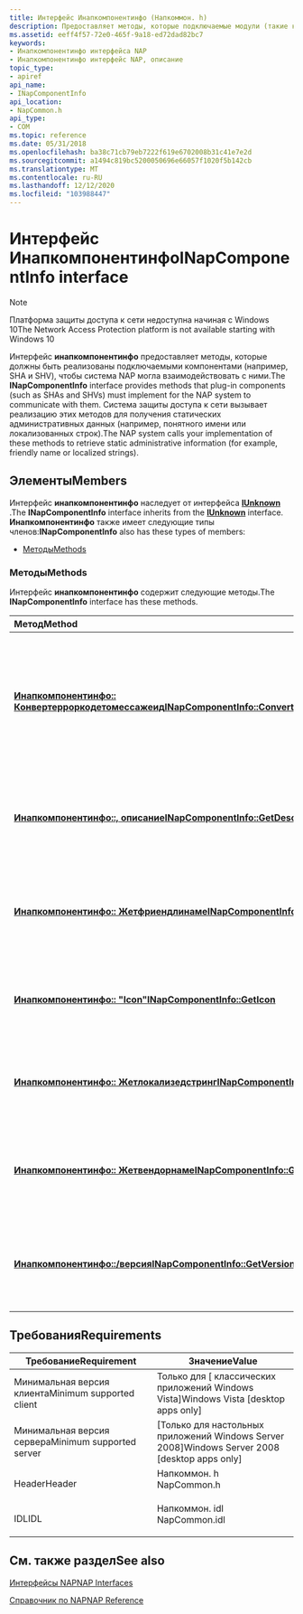 ```yaml
---
title: Интерфейс Инапкомпонентинфо (Напкоммон. h)
description: Предоставляет методы, которые подключаемые модули (такие как SHA и SHV) должны реализовать, чтобы система защиты доступа к сети могла взаимодействовать с ними.
ms.assetid: eeff4f57-72e0-465f-9a18-ed72dad82bc7
keywords:
- Инапкомпонентинфо интерфейса NAP
- Инапкомпонентинфо интерфейс NAP, описание
topic_type:
- apiref
api_name:
- INapComponentInfo
api_location:
- NapCommon.h
api_type:
- COM
ms.topic: reference
ms.date: 05/31/2018
ms.openlocfilehash: ba38c71cb79eb7222f619e6702008b31c41e7e2d
ms.sourcegitcommit: a1494c819bc5200050696e66057f1020f5b142cb
ms.translationtype: MT
ms.contentlocale: ru-RU
ms.lasthandoff: 12/12/2020
ms.locfileid: "103988447"
---
```

# <a name="inapcomponentinfo-interface"></a><span data-ttu-id="75424-105">Интерфейс Инапкомпонентинфо</span><span class="sxs-lookup"><span data-stu-id="75424-105">INapComponentInfo interface</span></span>

> [!Note]  
> <span data-ttu-id="75424-106">Платформа защиты доступа к сети недоступна начиная с Windows 10</span><span class="sxs-lookup"><span data-stu-id="75424-106">The Network Access Protection platform is not available starting with Windows 10</span></span>

 

<span data-ttu-id="75424-107">Интерфейс **инапкомпонентинфо** предоставляет методы, которые должны быть реализованы подключаемыми компонентами (например, SHA и SHV), чтобы система NAP могла взаимодействовать с ними.</span><span class="sxs-lookup"><span data-stu-id="75424-107">The **INapComponentInfo** interface provides methods that plug-in components (such as SHAs and SHVs) must implement for the NAP system to communicate with them.</span></span> <span data-ttu-id="75424-108">Система защиты доступа к сети вызывает реализацию этих методов для получения статических административных данных (например, понятного имени или локализованных строк).</span><span class="sxs-lookup"><span data-stu-id="75424-108">The NAP system calls your implementation of these methods to retrieve static administrative information (for example, friendly name or localized strings).</span></span>

## <a name="members"></a><span data-ttu-id="75424-109">Элементы</span><span class="sxs-lookup"><span data-stu-id="75424-109">Members</span></span>

<span data-ttu-id="75424-110">Интерфейс **инапкомпонентинфо** наследует от интерфейса [**IUnknown**](/windows/desktop/api/unknwn/nn-unknwn-iunknown) .</span><span class="sxs-lookup"><span data-stu-id="75424-110">The **INapComponentInfo** interface inherits from the [**IUnknown**](/windows/desktop/api/unknwn/nn-unknwn-iunknown) interface.</span></span> <span data-ttu-id="75424-111">**Инапкомпонентинфо** также имеет следующие типы членов:</span><span class="sxs-lookup"><span data-stu-id="75424-111">**INapComponentInfo** also has these types of members:</span></span>

-   [<span data-ttu-id="75424-112">Методы</span><span class="sxs-lookup"><span data-stu-id="75424-112">Methods</span></span>](#methods)

### <a name="methods"></a><span data-ttu-id="75424-113">Методы</span><span class="sxs-lookup"><span data-stu-id="75424-113">Methods</span></span>

<span data-ttu-id="75424-114">Интерфейс **инапкомпонентинфо** содержит следующие методы.</span><span class="sxs-lookup"><span data-stu-id="75424-114">The **INapComponentInfo** interface has these methods.</span></span>



| <span data-ttu-id="75424-115">Метод</span><span class="sxs-lookup"><span data-stu-id="75424-115">Method</span></span>                                                                                                         | <span data-ttu-id="75424-116">Описание</span><span class="sxs-lookup"><span data-stu-id="75424-116">Description</span></span>                                                                                                   |
|:---------------------------------------------------------------------------------------------------------------|:--------------------------------------------------------------------------------------------------------------|
| [<span data-ttu-id="75424-117">**Инапкомпонентинфо:: Конвертерроркодетомессажеид**</span><span class="sxs-lookup"><span data-stu-id="75424-117">**INapComponentInfo::ConvertErrorCodeToMessageId**</span></span>](inapcomponentinfo-converterrorcodetomessageid-method.md) | <span data-ttu-id="75424-118">Используется системой защиты доступа к сети для запроса клиента работоспособности при преобразовании кода ошибки HRESULT в идентификатор сообщения.</span><span class="sxs-lookup"><span data-stu-id="75424-118">Used by the NAP System to request the health client convert an HRESULT error code to a message ID.</span></span><br/> |
| [<span data-ttu-id="75424-119">**Инапкомпонентинфо::, описание**</span><span class="sxs-lookup"><span data-stu-id="75424-119">**INapComponentInfo::GetDescription**</span></span>](inapcomponentinfo-getdescription-method.md)                           | <span data-ttu-id="75424-120">Используется системой защиты доступа к сети для получения описания клиента работоспособности.</span><span class="sxs-lookup"><span data-stu-id="75424-120">Used by the NAP System to get the description of a health client.</span></span><br/>                                  |
| [<span data-ttu-id="75424-121">**Инапкомпонентинфо:: Жетфриендлинаме**</span><span class="sxs-lookup"><span data-stu-id="75424-121">**INapComponentInfo::GetFriendlyName**</span></span>](inapcomponentinfo-getfriendlyname-method.md)                         | <span data-ttu-id="75424-122">Используется системой защиты доступа к сети для получения понятного имени клиента работоспособности.</span><span class="sxs-lookup"><span data-stu-id="75424-122">Used by the NAP System to get the friendly name of a health client.</span></span><br/>                                |
| [<span data-ttu-id="75424-123">**Инапкомпонентинфо:: "Icon"**</span><span class="sxs-lookup"><span data-stu-id="75424-123">**INapComponentInfo::GetIcon**</span></span>](inapcomponentinfo-geticon-method.md)                                         | <span data-ttu-id="75424-124">Используется системой защиты доступа к сети для получения значка клиента работоспособности.</span><span class="sxs-lookup"><span data-stu-id="75424-124">Used by the NAP System to get the icon of a health client.</span></span><br/>                                         |
| [<span data-ttu-id="75424-125">**Инапкомпонентинфо:: Жетлокализедстринг**</span><span class="sxs-lookup"><span data-stu-id="75424-125">**INapComponentInfo::GetLocalizedString**</span></span>](inapcomponentinfo-getlocalizedstring-method.md)                   | <span data-ttu-id="75424-126">Используется системой защиты доступа к сети для получения локализованных строк.</span><span class="sxs-lookup"><span data-stu-id="75424-126">Used by the NAP System to get localized strings.</span></span><br/>                                                   |
| [<span data-ttu-id="75424-127">**Инапкомпонентинфо:: Жетвендорнаме**</span><span class="sxs-lookup"><span data-stu-id="75424-127">**INapComponentInfo::GetVendorName**</span></span>](inapcomponentinfo-getvendorname-method.md)                             | <span data-ttu-id="75424-128">Используется системой защиты доступа к сети для получения имени поставщика клиента работоспособности.</span><span class="sxs-lookup"><span data-stu-id="75424-128">Used by the NAP System to get the vendor name of a health client.</span></span><br/>                                  |
| [<span data-ttu-id="75424-129">**Инапкомпонентинфо::/версия**</span><span class="sxs-lookup"><span data-stu-id="75424-129">**INapComponentInfo::GetVersion**</span></span>](inapcomponentinfo-getversion-method.md)                                   | <span data-ttu-id="75424-130">Используется системой защиты доступа к сети для получения версии клиента работоспособности.</span><span class="sxs-lookup"><span data-stu-id="75424-130">Used by the NAP System to get the version of a health client.</span></span><br/>                                      |



 

## <a name="requirements"></a><span data-ttu-id="75424-131">Требования</span><span class="sxs-lookup"><span data-stu-id="75424-131">Requirements</span></span>



| <span data-ttu-id="75424-132">Требование</span><span class="sxs-lookup"><span data-stu-id="75424-132">Requirement</span></span> | <span data-ttu-id="75424-133">Значение</span><span class="sxs-lookup"><span data-stu-id="75424-133">Value</span></span> |
|-------------------------------------|------------------------------------------------------------------------------------------|
| <span data-ttu-id="75424-134">Минимальная версия клиента</span><span class="sxs-lookup"><span data-stu-id="75424-134">Minimum supported client</span></span><br/> | <span data-ttu-id="75424-135">Только для \[ классических приложений Windows Vista\]</span><span class="sxs-lookup"><span data-stu-id="75424-135">Windows Vista \[desktop apps only\]</span></span><br/>                                           |
| <span data-ttu-id="75424-136">Минимальная версия сервера</span><span class="sxs-lookup"><span data-stu-id="75424-136">Minimum supported server</span></span><br/> | <span data-ttu-id="75424-137">\[Только для настольных приложений Windows Server 2008\]</span><span class="sxs-lookup"><span data-stu-id="75424-137">Windows Server 2008 \[desktop apps only\]</span></span><br/>                                     |
| <span data-ttu-id="75424-138">Header</span><span class="sxs-lookup"><span data-stu-id="75424-138">Header</span></span><br/>                   | <dl> <span data-ttu-id="75424-139"><dt>Напкоммон. h</dt></span><span class="sxs-lookup"><span data-stu-id="75424-139"><dt>NapCommon.h</dt></span></span> </dl>   |
| <span data-ttu-id="75424-140">IDL</span><span class="sxs-lookup"><span data-stu-id="75424-140">IDL</span></span><br/>                      | <dl> <span data-ttu-id="75424-141"><dt>Напкоммон. idl</dt></span><span class="sxs-lookup"><span data-stu-id="75424-141"><dt>NapCommon.idl</dt></span></span> </dl> |



## <a name="see-also"></a><span data-ttu-id="75424-142">См. также раздел</span><span class="sxs-lookup"><span data-stu-id="75424-142">See also</span></span>

<dl> <dt>

[<span data-ttu-id="75424-143">Интерфейсы NAP</span><span class="sxs-lookup"><span data-stu-id="75424-143">NAP Interfaces</span></span>](nap-interfaces.md)
</dt> <dt>

[<span data-ttu-id="75424-144">Справочник по NAP</span><span class="sxs-lookup"><span data-stu-id="75424-144">NAP Reference</span></span>](nap-reference.md)
</dt> </dl>

 

